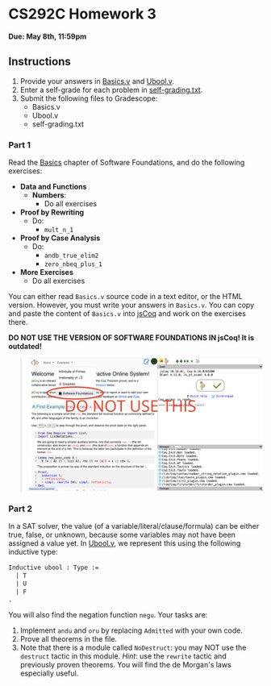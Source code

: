 # CS292C Homework 3

**Due: May 8th, 11:59pm**


## Instructions


1. Provide your answers in [Basics.v](./Basics.v) and [Ubool.v](./Ubool.v).
2. Enter a self-grade for each problem in [self-grading.txt](./self-grading.txt).
3. Submit the following files to Gradescope:
   - Basics.v
   - Ubool.v
   - self-grading.txt

### Part 1

Read the [Basics](https://softwarefoundations.cis.upenn.edu/lf-current/Basics.html) chapter of Software Foundations, and do the following exercises:
- **Data and Functions**
  - **Numbers**:
    - Do all exercises
- **Proof by Rewriting**
  - Do:
    - `mult_n_1`
- **Proof by Case Analysis**
  - Do:
    - `andb_true_elim2`
    - `zero_nbeq_plus_1`
- **More Exercises**
  - Do all exercises

You can either read `Basics.v` source code in a text editor, or the HTML version. However, you must write your answers in `Basics.v`. You can copy and paste the content of `Basics.v` into [jsCoq](https://coq.vercel.app/) and work on the exercises there. 

**DO NOT USE THE VERSION OF SOFTWARE FOUNDATIONS IN jsCoq! It is outdated!**
> ![jscoq-sf](image.png)



### Part 2

In a SAT solver, the value (of a variable/literal/clause/formula) can be either true, false, or unknown, because some variables may not have been assigned a value yet. In [Ubool.v](./Ubool.v), we represent this using the following inductive type:

```coq
Inductive ubool : Type :=
  | T
  | U
  | F
.
```

You will also find the negation function `negu`. Your tasks are:
1. Implement `andu` and `oru` by replacing `Admitted` with your own code.
2. Prove all theorems in the file. 
3. Note that there is a module called `NoDestruct`: you may NOT use the `destruct` tactic in this module. *Hint*: use the `rewrite` tactic and previously proven theorems. You will find the de Morgan's laws especially useful.

